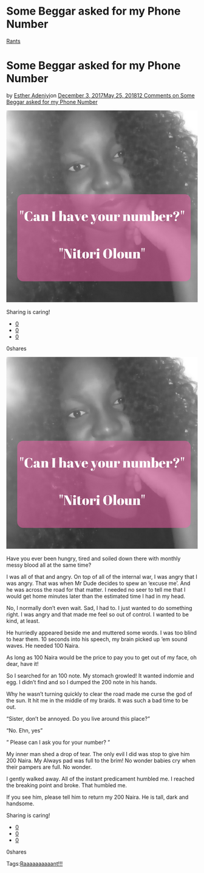 # Some Beggar asked for my Phone Number

[Rants](https://estheradeniyi.com/category/rants/)
# Some Beggar asked for my Phone Number

by [Esther Adeniyi](https://estheradeniyi.com/author/esther-adeniyi/)on [December 3, 2017May 25, 2018](https://estheradeniyi.com/some-begger-asked-for-my-phone-number/)[12 Comments on Some Beggar asked for my Phone Number](https://estheradeniyi.com/some-begger-asked-for-my-phone-number/#comments)

![](images/CanIhaveyournumber__NitoriOloun_.png)

Sharing is caring!

- [0](https://www.facebook.com/sharer/sharer.php?u=https%3A%2F%2Festheradeniyi.com%2Fsome-begger-asked-for-my-phone-number%2F&amp;t=Some%20Beggar%20asked%20for%20my%20Phone%20Number)
- [0](https://twitter.com/intent/tweet?text=Some%20Beggar%20asked%20for%20my%20Phone%20Number&amp;url=https%3A%2F%2Festheradeniyi.com%2Fsome-begger-asked-for-my-phone-number%2F)
- [0](#)

0shares

[![](images/CanIhaveyournumber__NitoriOloun_.png)](images/CanIhaveyournumber__NitoriOloun_.png)

Have you ever been hungry, tired and soiled down there with monthly messy blood all at the same time?

I was all of that and angry. On top of all of the internal war, I was angry that I was angry. That was when Mr Dude decides to spew an &#x2018;excuse me&#x2019;. And he was across the road for that matter. I needed no seer to tell me that I would get home minutes later than the estimated time I had in my head.

No, I normally don&#x2019;t even wait. Sad, I had to. I just wanted to do something right. I was angry and that made me feel so out of control. I wanted to be kind, at least.

He hurriedly appeared beside me and muttered some words. I was too blind to hear them. 10 seconds into his speech, my brain picked up &#x2019;em sound waves. He needed 100 Naira.

As long as 100 Naira would be the price to pay you to get out of my face, oh dear, have it!

So I searched for an 100 note. My stomach growled! It wanted indomie and egg. I didn&#x2019;t find and so I dumped the 200 note in his hands.

Why he wasn&#x2019;t turning quickly to clear the road made me curse the god of the sun. It hit me in the middle of my braids. It was such a bad time to be out.

&#x201C;Sister, don&#x2019;t be annoyed. Do you live around this place?&#x201D;

&#x201C;No. Ehn, yes&#x201D;

&#x201D; Please can I ask you for your number? &#x201D;

My inner man shed a drop of tear. The only evil I did was stop to give him 200 Naira. My Always pad was full to the brim! No wonder babies cry when their pampers are full. No wonder.

I gently walked away. All of the instant predicament humbled me. I reached the breaking point and broke. That humbled me.

If you see him, please tell him to return my 200 Naira. He is tall, dark and handsome.

Sharing is caring!

- [0](https://www.facebook.com/sharer/sharer.php?u=https%3A%2F%2Festheradeniyi.com%2Fsome-begger-asked-for-my-phone-number%2F&amp;t=Some%20Beggar%20asked%20for%20my%20Phone%20Number)
- [0](https://twitter.com/intent/tweet?text=Some%20Beggar%20asked%20for%20my%20Phone%20Number&amp;url=https%3A%2F%2Festheradeniyi.com%2Fsome-begger-asked-for-my-phone-number%2F)
- [0](#)

0shares

Tags:[Raaaaaaaaaant!!!](https://estheradeniyi.com/tag/raaaaaaaaaant/)